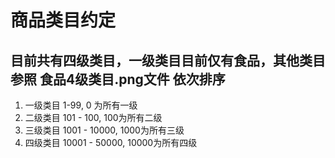 # 商品类目约定

## 目前共有四级类目，一级类目目前仅有食品，其他类目参照 食品4级类目.png文件 依次排序

1. 一级类目 1-99, 0 为所有一级
2. 二级类目 101 - 100, 100为所有二级
3. 三级类目 1001 - 10000, 1000为所有三级
4. 四级类目 10001 - 50000, 10000为所有四级
